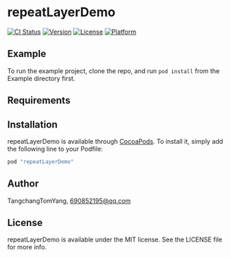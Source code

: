 # repeatLayerDemo

[![CI Status](http://img.shields.io/travis/TangchangTomYang/repeatLayerDemo.svg?style=flat)](https://travis-ci.org/TangchangTomYang/repeatLayerDemo)
[![Version](https://img.shields.io/cocoapods/v/repeatLayerDemo.svg?style=flat)](http://cocoapods.org/pods/repeatLayerDemo)
[![License](https://img.shields.io/cocoapods/l/repeatLayerDemo.svg?style=flat)](http://cocoapods.org/pods/repeatLayerDemo)
[![Platform](https://img.shields.io/cocoapods/p/repeatLayerDemo.svg?style=flat)](http://cocoapods.org/pods/repeatLayerDemo)

## Example

To run the example project, clone the repo, and run `pod install` from the Example directory first.

## Requirements

## Installation

repeatLayerDemo is available through [CocoaPods](http://cocoapods.org). To install
it, simply add the following line to your Podfile:

```ruby
pod "repeatLayerDemo"
```

## Author

TangchangTomYang, 690852195@qq.com

## License

repeatLayerDemo is available under the MIT license. See the LICENSE file for more info.
